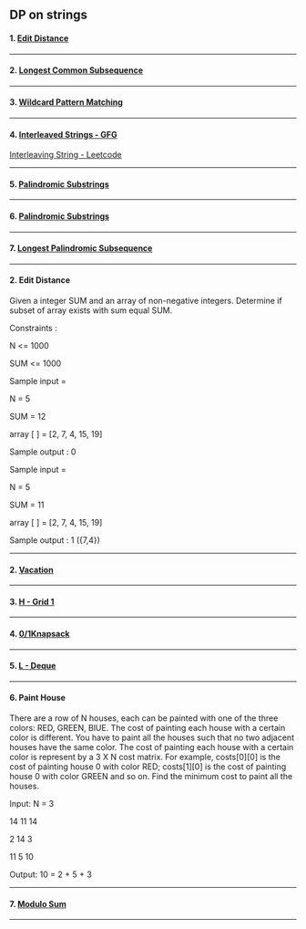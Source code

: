 ## DP on strings

#### 1. [ Edit Distance ](https://www.spoj.com/problems/EDIST/)

---

#### 2. [ Longest Common Subsequence ](https://www.spoj.com/problems/LCS0/)

---

#### 3. [ Wildcard Pattern Matching ](https://www.geeksforgeeks.org/problems/wildcard-pattern-matching/1)

---

#### 4. [ Interleaved Strings - GFG ](https://practice.geeksforgeeks.org/problems-preview/interleaved-strings/1)

[ Interleaving String - Leetcode](https://leetcode.com/problems/interleaving-string/description/)

---

#### 5. [ Palindromic Substrings ](https://leetcode.com/problems/palindromic-substrings/description/)

---

#### 6. [ Palindromic Substrings ](https://leetcode.com/problems/palindromic-substrings/description/)

---

#### 7. [ Longest Palindromic Subsequence ](https://leetcode.com/problems/longest-palindromic-subsequence/)

---

#### 2. Edit Distance

Given a integer SUM and an array of non-negative integers. Determine if subset of array exists with sum equal SUM.

Constraints :

N <= 1000

SUM <= 1000

Sample input =

N = 5

SUM = 12

array [ ] = [2, 7, 4, 15, 19]

Sample output : 0

Sample input =

N = 5

SUM = 11

array [ ] = [2, 7, 4, 15, 19]

Sample output : 1 ({7,4})

---

#### 2. [ Vacation ](https://atcoder.jp/contests/dp/tasks/dp_c)

---

#### 3. [ H - Grid 1 ](https://atcoder.jp/contests/dp/tasks/dp_h)

---

#### 4. [ 0/1Knapsack ](https://www.spoj.com/problems/KNAPSACK/)

---

#### 5. [ L - Deque ](https://atcoder.jp/contests/dp/tasks/dp_l)

---

#### 6. Paint House

There are a row of N houses, each can be painted with one of the three colors: RED,
GREEN, BlUE. The cost of painting each house with a certain color is different.
You have to paint all the houses such that no two adjacent houses have the same color.
The cost of painting each house with a certain color is represent by a 3 X N cost matrix.
For example, costs[0][0] is the cost of painting house 0 with color RED;
costs[1][0] is the cost of painting house 0 with color GREEN and so on.
Find the minimum cost to paint all the houses.

Input:
N = 3

14 11 14

2 14 3

11 5 10

Output: 10 = 2 + 5 + 3

---

#### 7. [ Modulo Sum ](https://codeforces.com/problemset/problem/577/B)

---
